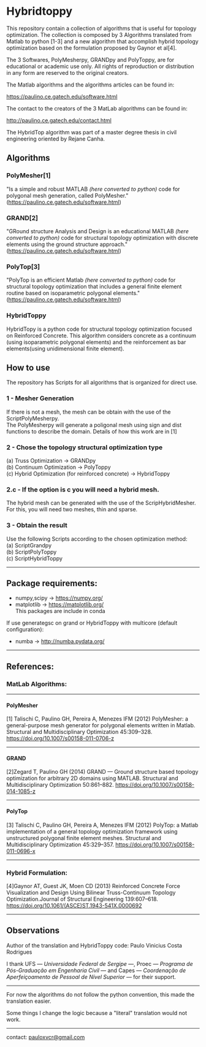 # Hybridtoppy

This repository contain a collection of algorithms that is useful for topology optimization.
The collection is composed by 3 Algorithms translated from Matlab to python [1-3] 
and a new algorithm that accomplish hybrid topology optimization based on the formulation proposed by Gaynor et al[4].

The 3 Softwares, PolyMesherpy, GRANDpy and PolyToppy, are for educational or academic use only. All rights of reproduction or
distribution in any form are reserved to the original creators.

The Matlab algorithms and the algorithms articles can be found in:

https://paulino.ce.gatech.edu/software.html

The contact to the creators of the 3 MatLab algorithms can be found in:

http://paulino.ce.gatech.edu/contact.html

The HybridTop algorithm was part of a master degree thesis in civil engineering  oriented by Rejane Canha.

## Algorithms
### PolyMesher[1]
 "Is a simple and robust MATLAB *(here converted to python)* code for polygonal mesh generation, called PolyMesher."(https://paulino.ce.gatech.edu/software.html)
### GRAND[2]
"GRound structure Analysis and Design is an educational MATLAB *(here converted to python)* code for structural topology optimization with discrete elements using the ground structure approach."    (https://paulino.ce.gatech.edu/software.html)
### PolyTop[3]
"PolyTop is an efficient Matlab *(here converted to python)* code for structural topology optimization that includes a general finite element routine based on isoparametric polygonal elements."    (https://paulino.ce.gatech.edu/software.html)
### HybridToppy
HybridTopy is a python code for structural topology optimization focused on Reinforced Concrete. This algorithm considers concrete as a continuum (using isoparametric polygonal elements) and the reinforcement as bar elements(using unidimensional finite element).

## How to use
The repository has Scripts for all algorithms that is organized for direct use.

### 1 - Mesher Generation
  If there is not a mesh, the mesh can be obtain with the use of the ScriptPolyMesherpy.  
The PolyMesherpy will generate a poligonal mesh using sign and dist functions to describe the domain. Details of how this work are in [1]

### 2 - Chose the topology structural optimization type
(a) Truss Optimization -> GRANDpy  
(b) Continuum Optimization -> PolyToppy  
\(c\) Hybrid Optimization (for reinforced concrete) -> HybridToppy  

### 2.c - If the option is c you will need a hybrid mesh.
The hybrid mesh can be generated with the use of the ScripHybridMesher.  
For this, you will need two meshes, thin and sparse.

### 3 - Obtain the result
Use the following Scripts according to the chosen optimization method:  
(a) ScriptGrandpy    
(b) ScriptPolyToppy    
\(c\) ScriptHybridToppy  

---

## Package requirements:
- numpy,scipy -> https://numpy.org/
 - matplotlib -> https://matplotlib.org/  
This packages are include in conda  

If use generategsc on grand or HybridToppy with multicore (default configuration):
- numba -> http://numba.pydata.org/

---

## References:
### MatLab Algorithms:
---
#### PolyMesher  

[1] Talischi C, Paulino GH, Pereira A, Menezes IFM (2012) PolyMesher: a general-purpose mesh generator for polygonal elements written in Matlab. Structural and Multidisciplinary Optimization 45:309–328. https://doi.org/10.1007/s00158-011-0706-z  

---
  #### GRAND
  [2]Zegard T, Paulino GH (2014) GRAND — Ground structure based topology optimization for arbitrary 2D domains using MATLAB. Structural and Multidisciplinary Optimization 50:861–882. https://doi.org/10.1007/s00158-014-1085-z

---
  #### PolyTop
[3] Talischi C, Paulino GH, Pereira A, Menezes IFM (2012) PolyTop: a Matlab implementation of a general topology optimization framework using unstructured polygonal finite element meshes. Structural and Multidisciplinary Optimization 45:329–357. https://doi.org/10.1007/s00158-011-0696-x

---

### Hybrid Formulation:
[4]Gaynor AT, Guest JK, Moen CD (2013) Reinforced Concrete Force Visualization and Design Using Bilinear Truss-Continuum Topology Optimization.Journal of Structural Engineering 139:607–618. https://doi.org/10.1061/(ASCE)ST.1943-541X.0000692


---

## Observations


Author of the translation and HybridToppy code: 
Paulo Vinicius Costa Rodrigues 

I thank UFS — *Universidade Federal de Sergipe* —, Proec — *Programa de Pós-Graduação em Engenharia Civil* — and Capes — *Coordenação de Aperfeiçoamento de Pessoal de Nível Superior* — for their support.

---

For now the algorithms do not follow the python convention, this made the translation easier.

Some things I change the logic because a "literal" translation would not work.

---
contact: pauloxvcr@gmail.com


